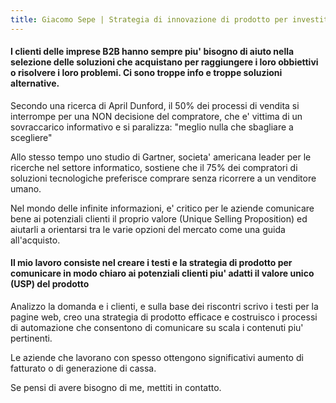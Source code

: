 ```yaml
---
title: Giacomo Sepe | Strategia di innovazione di prodotto per investitori privati
---
```


#### I clienti delle imprese B2B hanno sempre piu' bisogno di aiuto nella selezione delle soluzioni che acquistano per raggiungere i loro obbiettivi o risolvere i loro problemi. Ci sono troppe info e troppe soluzioni alternative.

Secondo una ricerca di April Dunford, il 50% dei processi di vendita si interrompe per una NON decisione del compratore, che e' vittima di un sovraccarico informativo e si paralizza: "meglio nulla che sbagliare a scegliere"

Allo stesso tempo uno studio di Gartner, societa' americana leader per le ricerche nel settore informatico, sostiene che il 75% dei compratori di soluzioni tecnologiche preferisce comprare senza ricorrere a un venditore umano.

Nel mondo delle infinite informazioni, e' critico per le aziende comunicare bene ai potenziali clienti il proprio valore (Unique Selling Proposition) ed aiutarli a orientarsi tra le varie opzioni del mercato come una guida all'acquisto.

#### Il mio lavoro consiste nel creare i testi e la strategia di prodotto per comunicare in modo chiaro ai potenziali clienti piu' adatti il valore unico (USP) del prodotto

Analizzo la domanda e i clienti, e sulla base dei riscontri scrivo i testi per la pagine web, creo una strategia di prodotto efficace e costruisco i processi di automazione che consentono di comunicare su scala i contenuti piu' pertinenti.

Le aziende che lavorano con spesso ottengono significativi aumento di fatturato o di generazione di cassa.

Se pensi di avere bisogno di me, mettiti in contatto.

<!-- Negli ultimi anni Giacomo ha supportato aizonisti di medie imprese nel processo di creazione o rilancio di progetti e prodotti basati su media e digitale. Come imprenditore sta sviluppando servizi per supportare il processo di crescita aziendale.

 -->

<!-- Negli ultimi 10 anni concentrato esclusivamente su offrire strumenti e servizi alle aziende che vogliono sviluppare asset digitali e multimediali.

In precedenza carriera istituzionale presso istituzioni finanziarie internazionali (Merril Lynch, Hines, UBS), Giacomo Sepe si è trasformato in un consulente indipendente e imprenditore, prima in partnership con due società di consulenza e un fondo di private equity, e poi in proprio come gestore d'impresa per conto degli azionisti. -->

<!--
[Articoli](https://valoreintangibile.beehiiv.com)

Carriera istituzionale presso istituti finanziari internazionali (Merril Lynch, Hines, UBS) durata circa 10 anni, e carriera imprenditoriale prima in partnership con societa' di consulenza e un fondo di Private Equity, e poi da solo come manager d'azienda per conto degli azionisti.

Giacomo Sepe ha maturato 20 anni di esperienza tra finanza internazionale e gestione aziendale, con particolare attenzione all'ideazione, crezione, lancio e sviluppo di prodotti digitali e media nell'ambito dei servizi o del retail.

 Impeganto a realizzare strumenti e servizi che supportano imprenditori di PMI nella creazione di reputazione e asset media digitali monetizzabili -->

 <!-- 
Developing a set of solutions for daring shareholders who are ready to build iconic digital and media assets that generate additional revenue or improve reputation and brand perception
Building a suite of services and tools for company managers to develop an audience and create revenue generating media and digital assets -->
